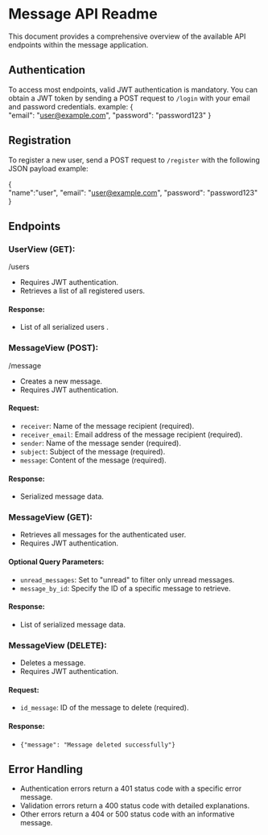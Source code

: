 # Message API Readme

This document provides a comprehensive overview of the available API endpoints within the message application.

## Authentication

To access most endpoints, valid JWT authentication is mandatory. You can obtain a JWT token by sending a POST request to `/login` with your email and password credentials.
example:
{  
  "email": "user@example.com",
  "password": "password123"
}
## Registration

To register a new user, send a POST request to `/register` with the following JSON payload example:


{  
  "name":"user",
  "email": "user@example.com",
  "password": "password123"
}
## Endpoints

### UserView (GET):

/users

- Requires JWT authentication.
- Retrieves a list of all registered users.

#### Response:

- List of all serialized users .

### MessageView (POST):

/message

- Creates a new message.
- Requires JWT authentication.

#### Request:

- `receiver`: Name of the message recipient (required).
- `receiver_email`: Email address of the message recipient (required).
- `sender`: Name of the message sender (required).
- `subject`: Subject of the message (required).
- `message`: Content of the message (required).

#### Response:

- Serialized message data.

### MessageView (GET):

- Retrieves all messages for the authenticated user.
- Requires JWT authentication.

#### Optional Query Parameters:

- `unread_messages`: Set to "unread" to filter only unread messages.
- `message_by_id`: Specify the ID of a specific message to retrieve.

#### Response:

- List of serialized  message data.

### MessageView (DELETE):

- Deletes a message.
- Requires JWT authentication.

#### Request:

- `id_message`: ID of the message to delete (required).

#### Response:

- `{"message": "Message deleted successfully"}`

## Error Handling

- Authentication errors return a 401 status code with a specific error message.
- Validation errors return a 400 status code with detailed explanations.
- Other errors return a 404 or 500 status code with an informative message.

